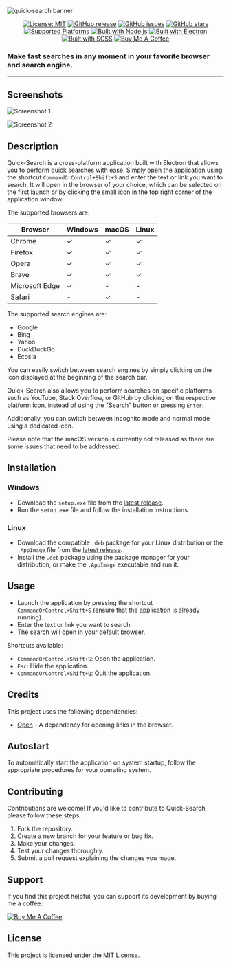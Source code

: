 ![quick-search banner](https://github.com/venis-majkofci/quick-search/assets/95318781/cae532e9-cd82-44e2-ac36-4da4923879dd)

<div align="center">
  
[![License: MIT](https://img.shields.io/badge/License-MIT-blue.svg)](https://opensource.org/licenses/MIT)
[![GitHub release](https://img.shields.io/github/v/release/venis-majkofci/quick-search)](https://github.com/venis-majkofci/quick-search/releases/latest)
[![GitHub issues](https://img.shields.io/github/issues/venis-majkofci/quick-search)](https://github.com/venis-majkofci/quick-search/issues)
[![GitHub stars](https://img.shields.io/github/stars/venis-majkofci/quick-search)](https://github.com/venis-majkofci/quick-search/stargazers)
[![Supported Platforms](https://img.shields.io/badge/Platforms-Windows%20%7C%20macOS%20%7C%20Linux-brightgreen)](https://github.com/venis-majkofci/quick-search)
[![Built with Node.js](https://img.shields.io/badge/Built%20with-Node.js-brightgreen)](https://nodejs.org/)
[![Built with Electron](https://img.shields.io/badge/Built%20with-Electron-blueviolet)](https://www.electronjs.org/)
[![Built with SCSS](https://img.shields.io/badge/Built%20with-SCSS-ff69b4)](https://sass-lang.com/)
[![Buy Me A Coffee](https://img.shields.io/badge/Support-Buy%20Me%20A%20Coffee-orange)](https://www.buymeacoffee.com/venis)
</div>

### Make fast searches in any moment in your favorite browser and search engine.

---

## Screenshots

![Screenshot 1](https://github.com/venis-majkofci/quick-search/assets/95318781/45e00edd-118a-4746-afd4-927a0dad392f)

![Screenshot 2](https://github.com/venis-majkofci/quick-search/assets/95318781/0b14a419-c782-4459-9e45-fafb8a91dbf4)

## Description

Quick-Search is a cross-platform application built with Electron that allows you to perform quick searches with ease. Simply open the application using the shortcut `CommandOrControl+Shift+S` and enter the text or link you want to search. It will open in the browser of your choice, which can be selected on the first launch or by clicking the small icon in the top right corner of the application window.

The supported browsers are:

| Browser            | Windows | macOS | Linux |
|--------------------|---------|-------|-------|
| Chrome             |   ✓     |   ✓   |   ✓   |
| Firefox            |   ✓     |   ✓   |   ✓   |
| Opera              |   ✓     |   ✓   |   ✓   |
| Brave              |   ✓     |   ✓   |   ✓   |
| Microsoft Edge     |   ✓     |   -   |   -   |
| Safari             |   -     |   ✓   |   -   |

The supported search engines are:

- Google
- Bing
- Yahoo
- DuckDuckGo
- Ecosia

You can easily switch between search engines by simply clicking on the icon displayed at the beginning of the search bar.

Quick-Search also allows you to perform searches on specific platforms such as YouTube, Stack Overflow, or GitHub by clicking on the respective platform icon, instead of using the "Search" button or pressing `Enter`.

Additionally, you can switch between incognito mode and normal mode using a dedicated icon.

Please note that the macOS version is currently not released as there are some issues that need to be addressed.


## Installation

### Windows

- Download the `setup.exe` file from the [latest release](https://github.com/venis-majkofci/quick-search/releases/latest).
- Run the `setup.exe` file and follow the installation instructions.

### Linux

- Download the compatible `.deb` package for your Linux distribution or the `.AppImage` file from the [latest release](https://github.com/venis-majkofci/quick-search/releases/latest).
- Install the `.deb` package using the package manager for your distribution, or make the `.AppImage` executable and run it.

## Usage

- Launch the application by pressing the shortcut `CommandOrControl+Shift+S` (ensure that the application is already running).
- Enter the text or link you want to search.
- The search will open in your default browser.

Shortcuts available:

- `CommandOrControl+Shift+S`: Open the application.
- `Esc`: Hide the application.
- `CommandOrControl+Shift+Q`: Quit the application.

## Credits

This project uses the following dependencies:

- [Open](https://github.com/sindresorhus/open) - A dependency for opening links in the browser.

## Autostart

To automatically start the application on system startup, follow the appropriate procedures for your operating system.

## Contributing

Contributions are welcome! If you'd like to contribute to Quick-Search, please follow these steps:

1. Fork the repository.
2. Create a new branch for your feature or bug fix.
3. Make your changes.
4. Test your changes thoroughly.
5. Submit a pull request explaining the changes you made.

## Support

If you find this project helpful, you can support its development by buying me a coffee:

[![Buy Me A Coffee](https://www.buymeacoffee.com/assets/img/custom_images/orange_img.png)](https://www.buymeacoffee.com/venis)


## License

This project is licensed under the [MIT License](LICENSE).

